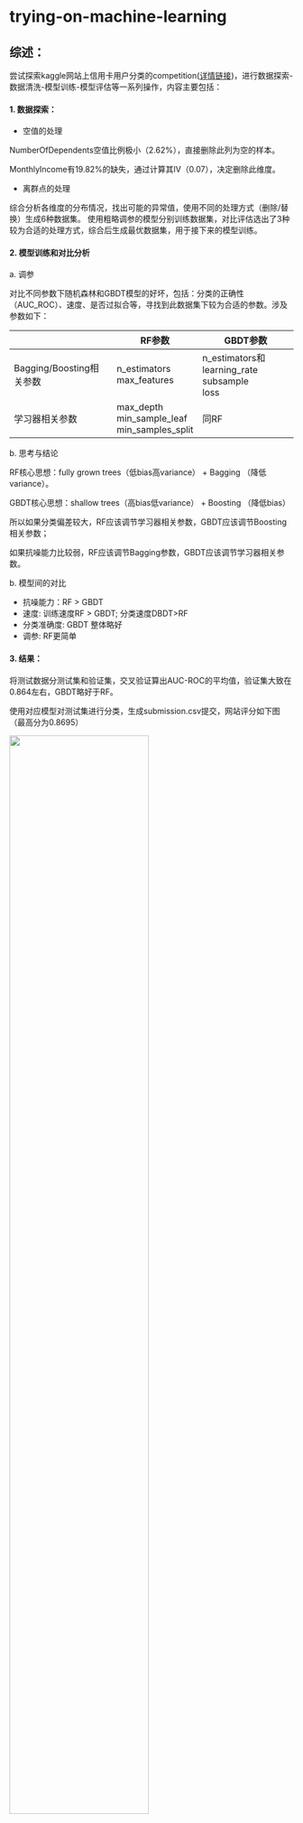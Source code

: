 # trying-on-machine-learning

## 综述：
尝试探索kaggle网站上信用卡用户分类的competition([详情链接](https://www.kaggle.com/c/GiveMeSomeCredit/overview))，进行数据探索-数据清洗-模型训练-模型评估等一系列操作，内容主要包括：


#### 1. 数据探索：
    
   - 空值的处理
   
   NumberOfDependents空值比例极小（2.62%），直接删除此列为空的样本。
   
   MonthlyIncome有19.82%的缺失，通过计算其IV（0.07），决定删除此维度。
   
   - 离群点的处理
   
   综合分析各维度的分布情况，找出可能的异常值，使用不同的处理方式（删除/替换）生成6种数据集。
   使用粗略调参的模型分别训练数据集，对比评估选出了3种较为合适的处理方式，综合后生成最优数据集，用于接下来的模型训练。

#### 2. 模型训练和对比分析

a. 调参

对比不同参数下随机森林和GBDT模型的好坏，包括：分类的正确性（AUC_ROC）、速度、是否过拟合等，寻找到此数据集下较为合适的参数。涉及参数如下：

| | RF参数 | GBDT参数 | 
|-------| ------ | ------ | 
| Bagging/Boosting相关参数|n_estimators<br>max_features|n_estimators和learning_rate<br>subsample<br>loss|
| 学习器相关参数|max_depth<br>min_sample_leaf<br>min_samples_split|同RF|

b. 思考与结论

RF核心思想：fully grown trees（低bias高variance） + Bagging （降低variance）。

GBDT核心思想：shallow trees（高bias低variance） + Boosting （降低bias）


所以如果分类偏差较大，RF应该调节学习器相关参数，GBDT应该调节Boosting相关参数；

如果抗噪能力比较弱，RF应该调节Bagging参数，GBDT应该调节学习器相关参数。

b. 模型间的对比 
    
   - 抗噪能力：RF > GBDT
   - 速度: 训练速度RF > GBDT; 分类速度DBDT>RF
   - 分类准确度: GBDT 整体略好
   - 调参: RF更简单

#### 3. 结果：
将测试数据分测试集和验证集，交叉验证算出AUC-ROC的平均值，验证集大致在0.864左右，GBDT略好于RF。

使用对应模型对测试集进行分类，生成submission.csv提交，网站评分如下图（最高分为0.8695）

<img src="https://github.com/IggyGao/trying-on-machine-learning/blob/master/pictures/my_score.png?raw=true" width="70%" >

#### 4. 延伸思考

关于模型评估方式（AUC-ROC）的一些疑问和思考，见文章最后

#### 5. 文件列表

    comparator.py  ------------ 对比器，用于生成各模型/数据集的ROC列表和调参对比图
    data_explore.py  ---------- 数据清洗
    rf_tuning.py  ------------- 随机森林调参 
    gbdt_tuning.py  ----------- GBDT调参  
    iv_calculator.py ---------- IV计算器
   
## 具体处理和数据支撑

### 一、数据探索

#### 1. 数据描述

   共11维数据，describe看一下大致情况。加以分析。

|           |  SeriousDlqin2yrs | Revolving<br>Utilization<br>OfUnsecuredLines  |age | NumberOfTime<br>30-59Days<br>PastDueNotWorse    |  DebtRatio | MonthlyIncome | NumberOfOpen<br>CreditLines<br>AndLoans|NumberOfTimes<br>90DaysLate  |NumberRealEstate<br>LoansOrLines|NumberOfTime<br>60-89Days<br>PastDueNotWorse | NumberOfDependents  |
| ------ | ------ | ------ | ----- | ---------| -----------|------|-------|------|--------|----|-----|
|count  |150000.000000  |150000.000000 |  150000.000000     |  150000.000000 | 150000.000000  |  1.202690e+05 |150000.000000  | 150000.000000 |   150000.000000 | 150000.000000  |     146076.000000 | 
|mean  |    0.066840 |    6.048438  |  52.295207     |    0.421033    | 353.005076   |   6.670221e+03        | 8.452760   |0.265973      |  1.018240  |  0.240387     |       0.757222  |
|std      |   0.249746   | 249.755371   |14.771866   |   4.192781   | 2037.818523  |    1.438467e+04     |  5.145951   |  4.169304   | 1.129771   | 4.155179     |       1.115086  |
|min  |  0.000000   |  0.000000   | 0.000000        |       0.000000      | 0.000000   |    0.000000e+00         |  0.000000  | 0.000000 |   0.000000 |    0.000000  |          0.000000  |
|25%     | 0.000000    | 0.029867   |  41.000000    |     0.000000     |  0.175074   |3.400000e+03              | 5.000000 | 0.000000 |  0.000000   |0.000000    |        0.000000  |
|50%     | 0.000000     | 0.154181   | 52.000000     |          0.000000    |   0.366508    |5.400000e+03     |  8.000000 | 0.000000  |  1.000000 | 0.000000 |           0.000000  |
|75%   | 0.000000   | 0.559046   |63.000000          |    0.000000  |     0.868254   |  8.249000e+03  |   11.000000  |0.000000   |   2.000000   | 0.000000    |        1.000000  |
|max    |1.000000    |50708.000000   |109.000000       |  98.000000  |329664.000000 |  3.008750e+06  |    58.000000 | 98.000000   |  54.000000|    98.000000   |        20.000000  |


#### 2. 空值

|  列名     |缺失值占比（%）|
| ------ | ------ | 
|SeriousDlqin2yrs                        |0.000000
|RevolvingUtilizationOfUnsecuredLines     |0.000000
|age                                      |0.000000
|NumberOfTime30-59DaysPastDueNotWorse     |0.000000
|DebtRatio                                |0.000000
|MonthlyIncome                           |19.820667
|NumberOfOpenCreditLinesAndLoans         |0.000000
|NumberOfTimes90DaysLate                  |0.000000
|NumberRealEstateLoansOrLines             |0.000000
|NumberOfTime60-89DaysPastDueNotWorse     |0.000000
|NumberOfDependents                       |2.616000

NumberOfDependents占比极其小，直接删除。

MonthlyIncome有接近20%的缺失，缺失量很大，可以考虑用中位数/平均值填充 或 直接删除此列数据。

为了确定处理方法，选择合适的分组，编写代码计算IV，结果见下图。最终IV = 0.07，说明MonthlyIncome与分类结果的关联性比较低，决定直接删除此维度的数据

 |Value  |     sample rate   | Distribution Good | Distribution Bad |      Sub     |  WoE   |     IV|
 | ------ | ------|------ | ------|-------|----------|-------|
|      0-2000    |0.09  |     0.071249         | 0.091163 |-0.019914 |-0.246469  |0.004908
|   2000-3000     |   0.10|  0.080343         | 0.118991 |-0.038647 |-0.392734  |0.015178
|   3000-4000      |   0.12 | 0.097232         | 0.135248 |-0.038016 |-0.330009 |0.012546
|   4000-5000    |     0.12|0.097325         | 0.118392 |-0.021067 |-0.195945 |0.004128
|   5000-6000      |     0.11|0.293962         | 0.261520 |0.032442  |0.116939  |0.003794
|   6000-7000      |    0.09|0.076471          | 0.072511 |0.003960  |0.053171 |0.000211
|   7000-9000      |     0.13|0.112285         | 0.089567 |0.022718 |0.226053  |0.005135
|   9000-12000      |     0.11|0.094117         | 0.061839 |0.032278  |0.420006  |0.013557
|  12000以上      |    0.09| 0.077014         | 0.050768 |0.026246  |0.416725  |0.010937

IV =  0.07039407793853665

#### 3. 离群点

通过箱型图直观体现每一维数据的分布情况。可以看到图1、3、4、6~9中的箱被压缩的很严重，说明有部分数据十分远离中位数，分别对其进行考虑和处理。

![avatar](https://github.com/IggyGao/trying-on-machine-learning/blob/master/pictures/overview.png?raw=true)

a. 逾期数据

结合describe的结果，发现三个逾期数据（NumberOfTime30-59DaysPastDueNotWorse、NumberOfTime60-89DaysPastDueNotWorse、NumberOfTimes90DaysLate）
具有非常类似的分布（在18~95之间都出现了巨大的gap，又有近300个样本出现在96~98之间），可以一起考量。分别采用删除/替换为18两种方法，生成数据集"overdue outliers replaced"和"overdue outliers removed"。

b. RevolvingUtilizationOfUnsecuredLines

此数据表示已贷金额和贷款额度的比值，远远大于1的数据不太正常。取1的十倍划线，删除异常值，生成数据集"utilization outliers removed"。

<!--|  |Revolving<br>UtilizationOf<br>UnsecuredLines | SeriousDlqin2yrs
| ------ | ------ | -------|
|count              |             3321.000000   |    3321.000000
|mean               |              259.773362   |       0.372478
|std                |             1659.034074    |      0.483538
|min                 |               1.000059    |      0.000000
|25%                  |              1.019996    |      0.000000
|50%                  |              1.074633    |      0.000000
|75%                  |              1.301096    |      1.000000
|max                  |          50708.000000     |     1.000000-->

c. DebtRatio 和 MonthlyIncome

处理MonthlyIncome时发现，删除MonthlyIncome为空的数据前后，SeriousDlqin2yrs的均值发生了剧烈的变化（删除前是删除后的两倍）。
可见DebtRatio离群点和MonthlyIncome为空的样本存在大量重叠，对此类数据的真实度产生怀疑。选取95分位点打印信息如下：

 |          |DebtRatio | MonthlyIncome
| ------ | ------ | -------|
|count    |7836.000000     |399.000000
|mean     |4330.529862       |0.087719
|std      |7712.385814       |0.283241
|min      |2382.000000       |0.000000
|25%      |2824.000000       |0.000000
|50%      |3424.500000       |0.000000
|75%      |4535.000000       |0.000000
|max    |329664.000000       |1.000000


将DebtRatio>=2382的值全部替换为2382，生成数据集"debt ratio outliers replaced"

将DebtRatio>=2382的样本删除，生成数据集"debt ratio outliers removed"

3. 引入模型评估

将上一步中生成的数据集分别使用粗略调参的RF进行严重。结果如下：

     --- Sorted Results ---
    ('RF', 'debt ratio outliers removed') --> AUC: 0.8606 (+/- 0.0045)
    ('RF', 'debt ratio outliers replaced') --> AUC: 0.8601 (+/- 0.0052)
    ('RF', 'overdue outliers removed') --> AUC: 0.8598 (+/- 0.0074)
    ('RF', 'utilization outliers removed') --> AUC: 0.8592 (+/- 0.0036)
    ('RF', 'missing data processed') --> AUC: 0.8576 (+/- 0.0018)
    ('RF', 'overdue outliers replaced') --> AUC: 0.8576 (+/- 0.0050)

可见，"debt ratio outliers replaced"、"debt ratio outliers removed"、"overdue outliers removed"、
"utilization outliers removed"这四个数据集的表现优于仅仅处理空值的"missing data processed"。
考虑采用其对应的处理方式生成最佳训练集，并使用此数据集进行接下来的调参探索。最佳训练集的训练结果如下，确实优于其他所有数据集，可以佐证此处理方式的合理性：

    ('RF', 'best_data') --> AUC: 0.8647 (+/- 0.0041)


### 二、模型探索

1. RF调参 

    RF调参比较简单，因为参数之间的相互影响比较小，可以直接对单一参数进行网格搜索。主要有以下三个层面的参数需要调节：

    - n_estimators：对训练时间的影响最大，与时间基本呈线性关系。
    
    - max_features：'auto', 'sqrt', 'log'差距极小。 猜测是因为本数据集维度比较低（10），所以直接使用'auto'即可。
    
    - max_depth、min_sample_leaf、min_samples_split：体现了单棵树停止生长的条件，三者的作用都是防止过拟合。
    其中max_depth效果最显著，调起来最方便。如果在max_depth选择了最佳值之后，仍然需要提高正确率，可以略略放大max_depth，再对min_sample_leaf、min_samples_split用于精细调节。
    
    调参顺序：
    
    max_depth -> n_estimators -> min_sample_leaf或min_samples_split
    
    首先调节max_depth，见下图。max_depth达到8的时候，AUC基本达到最大值。在8-30之间测试集AUC还在上升，而验证集已经不再上升，
    显然此时存在过拟合。
    
    ![rf_max_depth](https://github.com/IggyGao/trying-on-machine-learning/blob/master/pictures/rf_tuning_depth(split=500).png?raw=true)
    
    接着调节n_estimators，见下图。n_estimators达到64的时候，AUC基本达到最大值。n_estimate与训练耗时基本呈正比。

    ![rf_n_estimate](https://github.com/IggyGao/trying-on-machine-learning/blob/master/pictures/rf_tuning_n_estimate.png?raw=true)
    
    最后放大max_depth至14，对min_samples_leaf进行网格搜索。可以看到在曲线的前半段(<100)时，曲线是上升的，即过拟合得到了一定的抑制。
    
    ![rf_min_samples_leaf](https://github.com/IggyGao/trying-on-machine-learning/blob/master/pictures/rf_tuning_leaf(depth=16).png?raw=true)

    
2. GBDT调参

    GBDT调参的思路是基学习器参数 -> Boosting参数 -> 其他参数。基学习器参数。
    
    具体到参数上即为max_depth + min_samples_split -> _estimators + learning_rate -> subsample -> loss


   - n_estimators和learning_rate
    
   GBDT的调参相对来说比较复杂，因为n_estimators和learning_rate需要一起调节。查阅资料learning_rate一般在0.1-0.3范围内，小于0.1亦可，单不要过大。于是选择0.01~0.35范围内，配合不同的n_estimators进行粗调。代码及折线图如下。
    
    
    #粗调
    
    learning_rate = [0.01, 0.05, 0.1, 0.15, 0.2, 0.25, 0.3, 0.35]
    
    n_estimators = np.linspace(10, 160, 12, endpoint=True)

![gbdt粗调](https://github.com/IggyGao/trying-on-machine-learning/blob/master/pictures/gbdt_rough_tuning_learning_rate.png?raw=true)

有趣的是这两者之间的关系很好地体现了残差学习的思想。

learning_rate越小，达到最佳AUC需要的n_estimators越大（意味着训练、分类的时间越大）。也就是说，每次学习的残差越小，就需要叠加更多的树才能消除偏差。

learning_rate越大，需要的n_estimators就越小。但是随着learning_rate的增大，明显可以看到Test_AUC和Train_AUC之间的夹角越大，也就是测试集正确率跟随训练集的能力越低。也就是说此时出现了过拟合。


上图可见较好的auc出现在0.05附近。减小learning_rate的步进长度，在0.03-0.1之间继续网格搜索，结果如下图。


    # 细调
    learning_rate = [0.03, 0.05, 0.08, 0.1, 0.13, 0.15]
    n_estimators = np.linspace(30, 210, 10, endpoint=True)
    
![gbdt细调](https://github.com/IggyGao/trying-on-machine-learning/blob/master/pictures/gbdt_delicate_tuning_learning_rate.png?raw=true)

当learning_rate<0.05时，Test_ROC曲线一直保持着比较好的跟随性。当learning_rate>0.05后，test_auc的跟随性开始变差。本来打算选择0.05以下的learning_rate，但是我考虑到此时的subsample = 1，还没有发挥其抗过拟合的作用，所以我尝试选择了0.05作为learning_rate进行接下来的探索。看看能不能通过调节其他参数，让这条曲线上扬，从而提高auc，降低n_estimators（也就是降低时间）。

   - subsample
   
   采用learning_rate=0.05，二重循环同时步进n_estimators和subsample 
   
    n_estimators = [30, 90, 120, 150, 180, 210, 240, 270, 290, 320]
    subsample = np.linspace(0.5, 1, 6, endpoint=True)
    
    
   结果如图。
   
   - loss
   
   - max_depth
   
   max_depth越小，越能降低过拟合。
  
    
3. 模型对比

    a. 制造噪声，对比抗噪能力
    
    根据上文中提到的importance，选择在xxx和xxx这两个比较重要的维度上引入噪声。
    分别随机抽取4%的样本，修改这两个维度的值。
    然后用默认参数的GBDT和RF（分别称为default GBDT和default RF），上文中调好参数的GBDT和RF（分别称为tuned GBDT和tuned RF）进行训练，结果如下：
   
   可以看到
    
    -  无论是否经过GBDT的AUC-ROC下降程度大于DF。可见GBDT的抗噪声能力更强。
    - 调参之后，相同模型AUC-ROC下降程度小于未调参。可见之前的调参工作确实起到了抗噪声的作用。
    
    b. 对比训练/分类速度（对比同级别？？？还是对比调参之后的？？）
    RF训练速度更快，但是分类速度慢

    c. 调参对比
    对比上文的调参工作，因为hyperparams的存在，GBDT的调参难度远远大于RF。不过多处资料表明，如果调参得当，GBDT的性能会好于RF。本文也是如此。


## 其他一些思考

2. 本文以外的思考
    
    competition中默认的评分方式是ROC。



